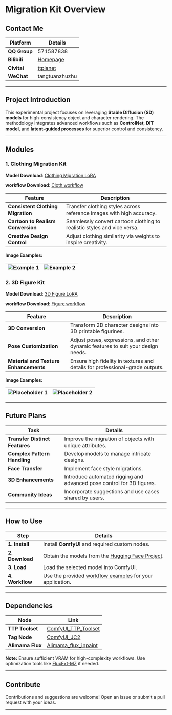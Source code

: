 # **Migration Kit Overview**

## **Contact Me**
| Platform      | Details                                                                 |
|---------------|-------------------------------------------------------------------------|
| **QQ Group**  | 571587838                                                              |
| **Bilibili**  | [Homepage](https://space.bilibili.com/23462279?spm_id_from=333.999.0.0) |
| **Civitai**   | [ttplanet](https://civitai.com/user/ttplanet)                          |
| **WeChat**    | tangtuanzhuzhu                                                        |

---

## **Project Introduction**
This experimental project focuses on leveraging **Stable Diffusion (SD) models** for high-consistency object and character rendering. The methodology integrates advanced workflows such as **ControlNet**, **DIT model**, and **latent-guided processes** for superior control and consistency.

---

## **Modules**

### **1. Clothing Migration Kit**
**Model Download**: [Clothing Migration LoRA](https://huggingface.co/TTPlanet/Migration_Lora_flux/resolve/main/Migration_Lora_cloth.safetensors?download=true)

**workflow Download**: [Cloth workflow](https://github.com/TTPlanetPig/Comfyui_Object_Migration/blob/main/workflow/cloth_style_Migration_v2.json)

| Feature                         | Description                                                                 |
|---------------------------------|-----------------------------------------------------------------------------|
| **Consistent Clothing Migration** | Transfer clothing styles across reference images with high accuracy.        |
| **Cartoon to Realism Conversion** | Seamlessly convert cartoon clothing to realistic styles and vice versa.     |
| **Creative Design Control**      | Adjust clothing similarity via weights to inspire creativity.               |

**Image Examples:**

| ![Example 1](https://github.com/user-attachments/assets/9612cf8a-858d-4684-819e-7b97981d993c) | ![Example 2](https://github.com/user-attachments/assets/0109061b-a8d4-4609-8b37-d14ec73049e2) |  
|------------------------------------------------------------------------------------------------|-----------------------------------------------------------------------------------------------|

### **2. 3D Figure Kit**
**Model Download**: [3D Figure LoRA](https://huggingface.co/TTPlanet/Migration_Lora_flux/tree/main)

**workflow Download**: [Figure workflow](https://github.com/TTPlanetPig/Comfyui_Object_Migration/blob/main/workflow/3D_Figures_transfer_workflow_v1.json)

| Feature                          | Description                                                                     |
|----------------------------------|---------------------------------------------------------------------------------|
| **3D Conversion**                | Transform 2D character designs into 3D printable figurines.                    |
| **Pose Customization**           | Adjust poses, expressions, and other dynamic features to suit your design needs.|
| **Material and Texture Enhancements** | Ensure high fidelity in textures and details for professional-grade outputs. |

**Image Examples:**

| ![Placeholder 1](https://github.com/user-attachments/assets/0f7b835d-a01b-4d60-9b69-f0dfa29aef01) | ![Placeholder 2](https://github.com/user-attachments/assets/7cd12fae-0e6d-4f62-93b6-bca931586bbd) |  
|------------------------------------------------------------------------------------------------|-----------------------------------------------------------------------------------------------|
---

## **Future Plans**
| Task                           | Details                                                |
|--------------------------------|-------------------------------------------------------|
| **Transfer Distinct Features** | Improve the migration of objects with unique attributes.|
| **Complex Pattern Handling**   | Develop models to manage intricate designs.            |
| **Face Transfer**              | Implement face style migrations.                       |
| **3D Enhancements**            | Introduce automated rigging and advanced pose control for 3D figures. |
| **Community Ideas**            | Incorporate suggestions and use cases shared by users. |

---

## **How to Use**
| Step           | Details                                                                                      |
|----------------|----------------------------------------------------------------------------------------------|
| **1. Install** | Install **ComfyUI** and required custom nodes.                                              |
| **2. Download** | Obtain the models from the [Hugging Face Project](https://huggingface.co/TTPlanet/Migration_Lora_flux/tree/main). |
| **3. Load**    | Load the selected model into ComfyUI.                                                       |
| **4. Workflow** | Use the provided [workflow examples](https://github.com/TTPlanetPig/Comfyui_Object_Migration/blob/main/workflow/cloth_style_Migration_v2.json) for your application. |

---

## **Dependencies**
| Node            | Link                                                                                      |
|-----------------|------------------------------------------------------------------------------------------|
| **TTP Toolset** | [ComfyUI_TTP_Toolset](https://github.com/TTPlanetPig/Comfyui_TTP_Toolset)                |
| **Tag Node**    | [ComfyUI_JC2](https://github.com/TTPlanetPig/Comfyui_JC2)                               |
| **Alimama Flux**| [Alimama_flux_inpaint](https://huggingface.co/black-forest-labs/FLUX.1-dev)             |

**Note:** Ensure sufficient VRAM for high-complexity workflows. Use optimization tools like [FluxExt-MZ](https://github.com/MinusZoneAI/ComfyUI-FluxExt-MZ) if needed.

---

## **Contribute**
Contributions and suggestions are welcome! Open an issue or submit a pull request with your ideas.

---

